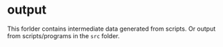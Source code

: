 # output

This forlder contains intermediate data generated from scripts.
Or output from scripts/programs in the `src` folder.
